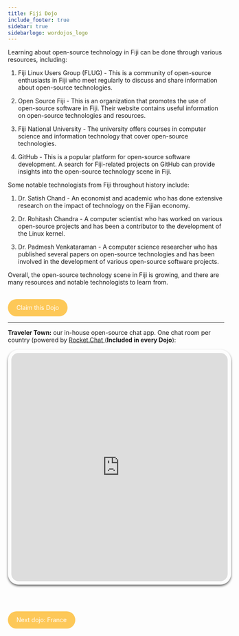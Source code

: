 ```yaml
---
title: Fiji Dojo
include_footer: true
sidebar: true
sidebarlogo: wordojos_logo
---
```


Learning about open-source technology in Fiji can be done through various resources, including:

1.  Fiji Linux Users Group (FLUG) - This is a community of open-source enthusiasts in Fiji who meet regularly to discuss and share information about open-source technologies.
    
2.  Open Source Fiji - This is an organization that promotes the use of open-source software in Fiji. Their website contains useful information on open-source technologies and resources.
    
3.  Fiji National University - The university offers courses in computer science and information technology that cover open-source technologies.
    
4.  GitHub - This is a popular platform for open-source software development. A search for Fiji-related projects on GitHub can provide insights into the open-source technology scene in Fiji.
    

Some notable technologists from Fiji throughout history include:

1.  Dr. Satish Chand - An economist and academic who has done extensive research on the impact of technology on the Fijian economy.
    
2.  Dr. Rohitash Chandra - A computer scientist who has worked on various open-source projects and has been a contributor to the development of the Linux kernel.
    
3.  Dr. Padmesh Venkataraman - A computer science researcher who has published several papers on open-source technologies and has been involved in the development of various open-source software projects.
    

Overall, the open-source technology scene in Fiji is growing, and there are many resources and notable technologists to learn from.

<br>
<html>
  <head>
    <style>
      .button {
        display: inline-block;
        padding: 20px 20px;
        text-align: center;
        text-decoration: none;
        color: #ffffff;
        background-color: #FDC858;
        border-radius: 33px;
        outline: none;
        line-height:  0%;
      }
    </style>
  </head>
  <body>
    <a class="button" href="https://blog.workdojos.com/Fiji" target="_blank">Claim this Dojo</a>
  </body>
</html>
<br>

---


**Traveler Town:**   our in-house open-source chat app.  One chat room per country (powered by <a href="https://rocket.chat" >Rocket.Chat </a>  (**Included in every Dojo**):  

<iframe src="https://chat.traveler.town/channel/Fiji" style="width: 100%;height: 530px;padding: 8px; box-shadow: 0 3px 5px rgba(0,0,0,.6);border-radius: 25px;overflow: hidden;border: none;" align="middle"></iframe>


<br><br>

<html>
  <head>
    <style>
      .button {
        display: inline-block;
        padding: 20px 20px;
        text-align: center;
        text-decoration: none;
        color: #ffffff;
        background-color: #FDC858;
        border-radius: 33px;
        outline: none;
        line-height:  %;
      }
    </style>
  </head>
  <body>
    <a class="button" href="https://workdojos.com/France">Next dojo:  France</a>
  </body>
</html>
